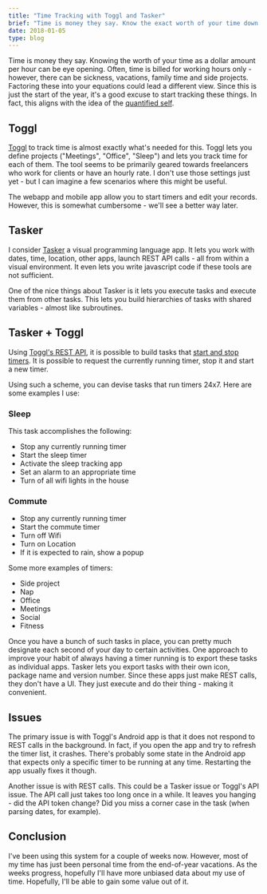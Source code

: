 ```yaml
---
title: "Time Tracking with Toggl and Tasker"
brief: "Time is money they say. Know the exact worth of your time down to the dollar."
date: 2018-01-05
type: blog
---
```


Time is money they say. Knowing the worth of your time as a dollar amount per hour can be eye opening. Often, time is billed for working hours only - however, there can be sickness, vacations, family time and side projects. Factoring these into your equations could lead a different view. Since this is just the start of the year, it's a good excuse to start tracking these things. In fact, this aligns with the idea of the [quantified self](https://en.wikipedia.org/wiki/Quantified_self).

## Toggl
[Toggl](https://toggl.com/) to track time is almost exactly what's needed for this. Toggl lets you define projects ("Meetings", "Office", "Sleep") and lets you track time for each of them. The tool seems to be primarily geared towards freelancers who work for clients or have an hourly rate. I don't use those settings just yet - but I can imagine a few scenarios where this might be useful.

The webapp and mobile app allow you to start timers and edit your records. However, this is somewhat cumbersome - we'll see a better way later.

## Tasker
I consider [Tasker](http://tasker.dinglisch.net/) a visual programming language app. It lets you work with dates, time, location, other apps, launch REST API calls - all from within a visual environment. It even lets you write javascript code if these tools are not sufficient.

One of the nice things about Tasker is it lets you execute tasks and execute them from other tasks. This lets you build hierarchies of tasks with shared variables - almost like subroutines.

## Tasker + Toggl
Using [Toggl's REST API](https://github.com/toggl/toggl_api_docs/blob/master/toggl_api.md), it is possible to build tasks that [start and stop timers](https://github.com/toggl/toggl_api_docs/blob/master/chapters/time_entries.md). It is possible to request the currently running timer, stop it and start a new timer.

Using such a scheme, you can devise tasks that run timers 24x7. Here are some examples I use:

### Sleep
This task accomplishes the following:

- Stop any currently running timer
- Start the sleep timer
- Activate the sleep tracking app
- Set an alarm to an appropriate time
- Turn of all wifi lights in the house

### Commute

- Stop any currently running timer
- Start the commute timer
- Turn off Wifi
- Turn on Location
- If it is expected to rain, show a popup

Some more examples of timers:

- Side project
- Nap
- Office
- Meetings
- Social
- Fitness

Once you have a bunch of such tasks in place, you can pretty much designate each second of your day to certain activities. One approach to improve your habit of always having a timer running is to export these tasks as individual apps. Tasker lets you export tasks with their own icon, package name and version number. Since these apps just make REST calls, they don't have a UI. They just execute and do their thing - making it convenient.

## Issues
The primary issue is with Toggl's Android app is that it does not respond to REST calls in the background. In fact, if you open the app and try to refresh the timer list, it crashes. There's probably some state in the Android app that expects only a specific timer to be running at any time. Restarting the app usually fixes it though.

Another issue is with REST calls. This could be a Tasker issue or Toggl's API issue. The API call just takes too long once in a while. It leaves you hanging - did the API token change? Did you miss a corner case in the task (when parsing dates, for example).

## Conclusion
I've been using this system for a couple of weeks now. However, most of my time has just been personal time from the end-of-year vacations. As the weeks progress, hopefully I'll have more unbiased data about my use of time. Hopefully, I'll be able to gain some value out of it.

